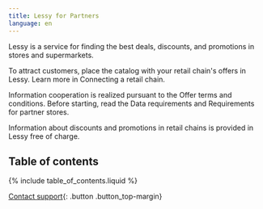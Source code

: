 ```yaml
---
title: Lessy for Partners
language: en
---
```


Lessy is a service for finding the best deals, discounts, and promotions in stores and supermarkets.

To attract customers, place the catalog with your retail chain's offers in Lessy. Learn more in Connecting a retail chain.

Information cooperation is realized pursuant to the Offer terms and conditions. Before starting, read the Data requirements and Requirements for partner stores.

Information about discounts and promotions in retail chains is provided in Lessy free of charge.

## Table of contents

{% include table_of_contents.liquid %}

[Contact support](./feedback/){: .button .button_top-margin}
